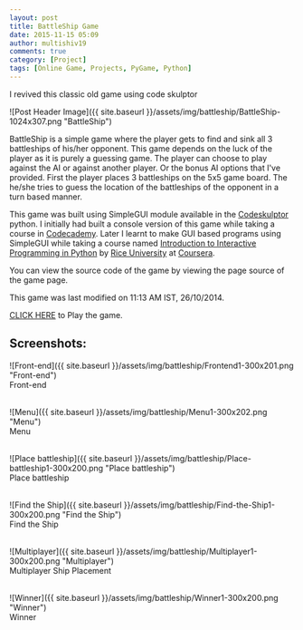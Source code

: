 ```yaml
---
layout: post
title: BattleShip Game
date: 2015-11-15 05:09
author: multishiv19
comments: true
category: [Project]
tags: [Online Game, Projects, PyGame, Python]
---
```


I revived this classic old game using code skulptor

![Post Header Image]({{ site.baseurl }}/assets/img/battleship/BattleShip-1024x307.png "BattleShip")
<p>BattleShip is a simple game where the player gets to find and sink all 3 battleships of his/her opponent. This game depends on the luck of the player as it is purely a guessing game.
    The player can choose to play against the AI or against another player. Or the bonus AI options that I've provided. First the player places 3 battleships on the 5x5 game board. The he/she tries to guess the location of the battleships of the opponent in a turn based manner.</p>
<p>This game was built using SimpleGUI module available in the <a href="http://www.codeskulptor.org/" target="_blank">Codeskulptor</a> python. I initially had built a console version of this game while taking a course in <a href="https://www.codecademy.com/learn" target="_blank">Codecademy</a>. Later I learnt to make GUI based programs using SimpleGUI while taking a course named <a href="https://www.coursera.org/course/interactivepython1" target="_blank">Introduction to Interactive Programming in Python</a> by <a href="http://www.rice.edu/" target="_blank">Rice University</a> at <a href="https://www.coursera.org/" target="_blank">Coursera</a>.</p>
<p>You can view the source code of the game by viewing the page source of the game page.</p>
<p>This game was last modified on 11:13 AM IST, 26/10/2014.  </p>
<p><a href="{{ site.baseurl }}/assets/battleship/" target="_blank">CLICK HERE</a> to Play the game.</p>

<h2>Screenshots:</h2>
![Front-end]({{ site.baseurl }}/assets/img/battleship/Frontend1-300x201.png "Front-end")<br/> Front-end<br/><br/>

![Menu]({{ site.baseurl }}/assets/img/battleship/Menu1-300x202.png "Menu") <br/>Menu<br/><br/>

![Place battleship]({{ site.baseurl }}/assets/img/battleship/Place-battleship1-300x200.png "Place battleship")<br/> Place battleship<br/><br/>

![Find the Ship]({{ site.baseurl }}/assets/img/battleship/Find-the-Ship1-300x200.png "Find the Ship")<br/> Find the Ship<br/><br/>

![Multiplayer]({{ site.baseurl }}/assets/img/battleship/Multiplayer1-300x200.png "Multiplayer")<br/> Multiplayer Ship Placement<br/><br/>

![Winner]({{ site.baseurl }}/assets/img/battleship/Winner1-300x200.png "Winner")<br/>Winner<br/><br/>
